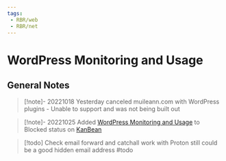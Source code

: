```yaml
---
tags:
 - RBR/web
 - RBR/net
---
```

# WordPress Monitoring and Usage

## General Notes

> [!note]- 20221018
> Yesterday canceled muileann.com with WordPress plugins - Unable to support and was not being built out

> [!note]- 20221025
> Added [WordPress Monitoring and Usage](WordPress.md) to Blocked status on [KanBean](KanBean.md)

> [!todo]
> Check email forward and catchall work with Proton still could be a good hidden email address
> #todo 

